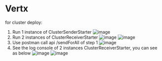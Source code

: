 # Vertx
for cluster deploy:
1. Run 1 instance of ClusterSenderStarter
![image](https://user-images.githubusercontent.com/81553669/234509724-c7ca9df8-1c6b-47cf-ad9f-0b7adea144a0.png)
2. Run 2 instances of ClusterReceiverStarter
![image](https://user-images.githubusercontent.com/81553669/234510052-755d8206-b114-41a9-bff5-3378fd621202.png)
![image](https://user-images.githubusercontent.com/81553669/234510219-8faf224a-d408-4f15-bd6d-d7f986495e28.png)
3. Use postman call api /sendForAll of step 1
![image](https://user-images.githubusercontent.com/81553669/234510844-b3b2ae56-3f5b-43b2-9638-b1e086fda10f.png)
4. See the log console of 2 instances ClusterReceiverStarter, you can see as below
![image](https://user-images.githubusercontent.com/81553669/234511047-47fa46da-4751-4685-8e5a-3f915a64d80a.png)
![image](https://user-images.githubusercontent.com/81553669/234511142-9a4e1fc4-baf2-4578-a744-06cdf1974bd8.png)
